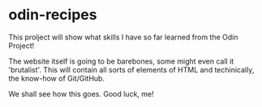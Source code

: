 # odin-recipes

This prolject will show what skills I have so far learned from the Odin Project!

The website itself is going to be barebones, some might even call it 'brutalist'. This will contain all sorts of elements of HTML and techinically, the know-how of Git/GitHub.

We shall see how this goes. Good luck, me!